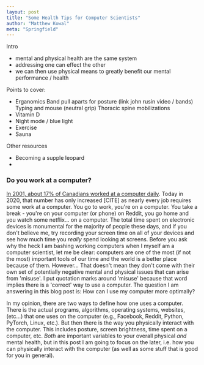 ```yaml
---
layout: post
title: "Some Health Tips for Computer Scientists"
author: "Matthew Kowal"
meta: "Springfield"
--- 
```


Intro
- mental and physical health are the same system
- addressing one can effect the other
- we can then use physical means to greatly benefit our mental performance / health

Points to cover:
- Erganomics
    Band pull aparts for posture (link john rusin video / bands)
    Typing and mouse (neutral grip)
    Thoracic spine mobilizations
- Vitamin D
- Night mode / blue light
- Exercise
- Sauna

Other resources
- Becoming a supple leopard
- 

### Do you work at a computer?

[In 2001, about 17% of Canadians worked at a computer daily](https://www150.statcan.gc.ca/n1/pub/75-001-x/00501/5724-eng.html). Today in 2020, that number has only increased [CITE] as nearly every job requires some work at a computer. You go to work, you're on a computer. You take a break - you're on your computer (or phone) on Reddit, you go home and you watch some netflix... on a computer. The total time spent on electronic devices is monumental for the majority of people these days, and if you don't believe me, try recording your screen time on all of your devices and see how much time you *really* spend looking at screens. Before you ask why the heck I am bashing working computers when I myself am a computer scientist, let me be clear: computers are one of the most (if not the most) important tools of our time and the world is a better place because of them. However... That doesn't mean they don't come with their own set of potentially negative mental and physical issues that can arise from 'misuse'. I put quotation marks around 'misuse' because that word implies there is a 'correct' way to use a computer. The question I am answering in this blog post is: How can I use my computer more optimally? 

In my opinion, there are two ways to define how one uses a computer. There is the actual programs, algorithms, operating systems, websites, (etc...) that one uses on the computer (e.g., Facebook, Reddit, Python, PyTorch, Linux, etc.). But then there is the way you physically interact with the computer. This includes posture, screen brightness, time spent on a computer, etc. *Both* are important variables to your overall physical *and* mental health, but in this post I am going to focus on the later, i.e. how you can physically interact with the computer (as well as some stuff that is good for you in general). 
